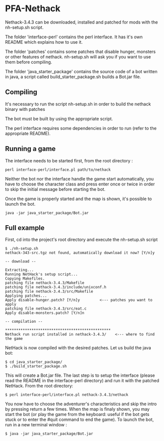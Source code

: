 PFA-Nethack
===========

Nethack-3.4.3 can be downloaded, installed and patched for mods with the
nh-setup.sh script.

The folder 'interface-perl' contains the perl interface. It has it's own README
which explains how to use it.

The folder 'patches' contains some patches that disable hunger,
monsters or other features of nethack. nh-setup.sh will ask you if you want to use them before compiling.

The folder 'java\_starter\_package' contains the source code of a bot written
in java, a script called build\_starter\_package.sh builds a Bot.jar file.


## Compiling

It's necessary to run the script nh-setup.sh in order to build the nethack
binary with patches

The bot must be built by using the appropriate script.

The perl interface requires some dependencies in order to run
(refer to the appropriate README).


## Running a game

The interface needs to be started first, from the root directory :

	perl interface-perl/interface.pl path/to/nethack

Neither the bot nor the interface handle the game start automatically, you have
to choose the character class and press enter once or twice in order to skip the
initial message before starting the bot.

Once the game is properly started and the map is shown, it's possible to launch the bot.

	java -jar java_starter_package/Bot.jar


## Full example

First, cd into the project's root directory and execute the nh-setup.sh script

	$ ./nh-setup.sh
	nethack-343-src.tgz not found, automatically download it now? [Y/n]y

	-- download --
	
	Extracting... 
	Running NetHack's setup script... 
	Copying Makefiles.
	patching file nethack-3.4.3/Makefile
	patching file nethack-3.4.3/include/unixconf.h
	patching file nethack-3.4.3/src/Makefile
	Applying patches...
	Apply disable-hunger.patch? [Y/n]y         <--- patches you want to apply
	patching file nethack-3.4.3/src/eat.c
	Apply disable-monsters.patch? [Y/n]n

	-- compilation --

	************************************************
	Nethack run script installed in nethack-3.4.3/    <--- where to find the game


NetHack is now compiled with the desired patches. Let us build the java bot:

	$ cd java_starter_package/
	$ ./build_starter_package.sh

This will create a Bot.jar file. The last step is to setup the interface (please read the README in the interface-perl directory) and run it with the patched NetHack. From the root directory:

	$ perl interface-perl/interface.pl nethack-3.4.3/nethack

You now have to choose the adventurer's characteristics and skip the intro by pressing return a few times. When the map is finaly shown, you may start the bot (or play the game from the keyboard: useful if the bot gets stuck or to enter the #quit command to end the game). To launch the bot, run in a new terminal window :

	$ java -jar java_starter_package/Bot.jar

	



